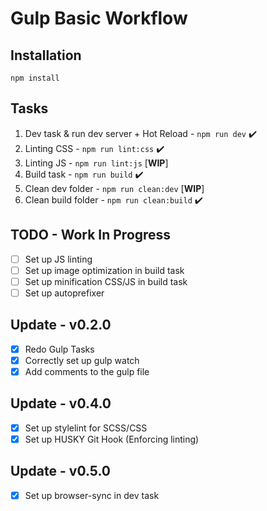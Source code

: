 # Gulp Basic Workflow

## Installation

```
npm install
```

## Tasks

1. Dev task & run dev server + Hot Reload - ```npm run dev``` ✔️
3. Linting CSS - ```npm run lint:css``` ✔️
4. Linting JS - ```npm run lint:js``` [**WIP**]
5. Build task - ```npm run build``` ✔️
6. Clean dev folder - ```npm run clean:dev``` [**WIP**]
7. Clean build folder - ```npm run clean:build``` ✔️

## TODO - Work In Progress
- [ ] Set up JS linting
- [ ] Set up image optimization in build task
- [ ] Set up minification CSS/JS in build task
- [ ] Set up autoprefixer

## Update - v0.2.0
- [x] Redo Gulp Tasks
- [x] Correctly set up gulp watch
- [x] Add comments to the gulp file

## Update - v0.4.0
- [x] Set up stylelint for SCSS/CSS
- [x] Set up HUSKY Git Hook (Enforcing linting)

## Update - v0.5.0
- [x] Set up browser-sync in dev task
